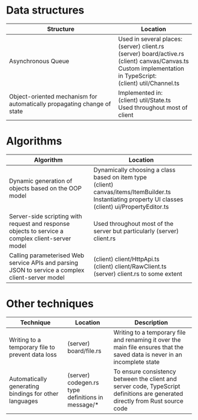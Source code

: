 # Data structures
| Structure | Location |
| ---- | ---- |
| Asynchronous Queue | Used in several places:<br>(server) client.rs<br>(server) board/active.rs<br>(client) canvas/Canvas.ts<br>Custom implementation in TypeScript:<br>(client) util/Channel.ts |
| Object-oriented mechanism for automatically propagating change of state | Implemented in:<br>(client) util/State.ts<br>Used throughout most of client |
# Algorithms
| Algorithm | Location |
| ---- | ---- |
| Dynamic generation of objects based on the OOP model | Dynamically choosing a class based on item type<br>(client) canvas/items/ItemBuilder.ts<br>Instantiating property UI classes<br>(client) ui/PropertyEditor.ts |
| Server-side scripting with request and response objects to service a complex client-server model | Used throughout most of the server but particularly (server) client.rs |
| Calling parameterised Web service APIs and parsing JSON to service a complex client-server model | (client) client/HttpApi.ts<br>(client) client/RawClient.ts<br>(server) client.rs to some extent |
# Other techniques
| Technique | Location | Description |
| ---- | ---- | ---- |
| Writing to a temporary file to prevent data loss | (server) board/file.rs | Writing to a temporary file and renaming it over the main file ensures that the saved data is never in an incomplete state |
| Automatically generating bindings for other languages | (server) codegen.rs<br>type definitions in message/\* | To ensure consistency between the client and server code, TypeScript definitions are generated directly from Rust source code |
